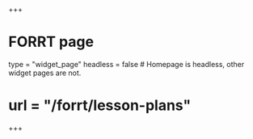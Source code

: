 +++
# FORRT page
type = "widget_page"
headless = false  # Homepage is headless, other widget pages are not.
# url = "/forrt/lesson-plans"
+++

